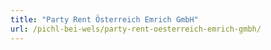 ```yaml
---
title: "Party Rent Österreich Emrich GmbH"
url: /pichl-bei-wels/party-rent-oesterreich-emrich-gmbh/
---
```


